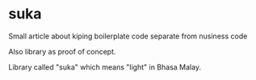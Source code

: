 # suka

Small article about kiping boilerplate code separate from nusiness code

Also library as proof of concept.

Library called "suka" which means "light" in Bhasa Malay.
